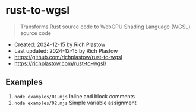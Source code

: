 # rust-to-wgsl

> Transforms Rust source code to WebGPU Shading Language (WGSL) source code

- Created: 2024-12-15 by Rich Plastow
- Last updated: 2024-12-15 by Rich Plastow
- <https://github.com/richplastow/rust-to-wgsl>
- <https://richplastow.com/rust-to-wgsl/>

## Examples

1. `node examples/01.mjs` Inline and block comments
2. `node examples/02.mjs` Simple variable assignment

